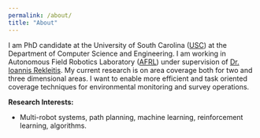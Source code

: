 ```yaml
---
permalink: /about/
title: "About"
---
```


I am PhD candidate at the University of South Carolina ([USC](https://cse.sc.edu)) at the Department of Computer Science and Engineering. I am working in Autonomous Field Robotics Laboratory ([AFRL](http://afrl.cse.sc.edu/afrl/home/)) under supervision of [Dr. Ioannis Rekleitis](https://cse.sc.edu/~yiannisr/). My current research is on area coverage both for two and three dimensional areas. I want to enable more efficient and task oriented coverage techniques for environmental monitoring and survey operations.

**Research Interests:**

* Multi-robot systems, path planning, machine learning, reinforcement learning, algorithms.
